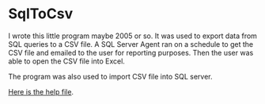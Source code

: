 # SqlToCsv

I wrote this little program maybe 2005 or so.  It was used to export data from SQL queries to a CSV file.    A SQL Server Agent ran on a schedule to get the CSV file and emailed to the user for reporting purposes.  Then the user was able to open the CSV file into Excel.

The program was also used to import CSV file into SQL server.

[Here is the help file](https://github.com/danh955/SqlToCsv/tree/master/Resources/Help.txt).

